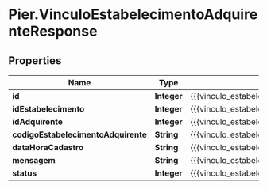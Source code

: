 # Pier.VinculoEstabelecimentoAdquirenteResponse

## Properties
Name | Type | Description | Notes
------------ | ------------- | ------------- | -------------
**id** | **Integer** | {{{vinculo_estabelecimento_adquirente_response_id_value}}} | [optional] 
**idEstabelecimento** | **Integer** | {{{vinculo_estabelecimento_adquirente_response_id_estabelecimento_value}}} | [optional] 
**idAdquirente** | **Integer** | {{{vinculo_estabelecimento_adquirente_response_id_adquirente_value}}} | [optional] 
**codigoEstabelecimentoAdquirente** | **String** | {{{vinculo_estabelecimento_adquirente_response_codigo_estabelecimento_adquirente_value}}} | [optional] 
**dataHoraCadastro** | **String** | {{{vinculo_estabelecimento_adquirente_response_data_hora_cadastro_value}}} | [optional] 
**mensagem** | **String** | {{{vinculo_estabelecimento_adquirente_response_mensagem_value}}} | [optional] 
**status** | **Integer** | {{{vinculo_estabelecimento_adquirente_response_status_value}}} | [optional] 


